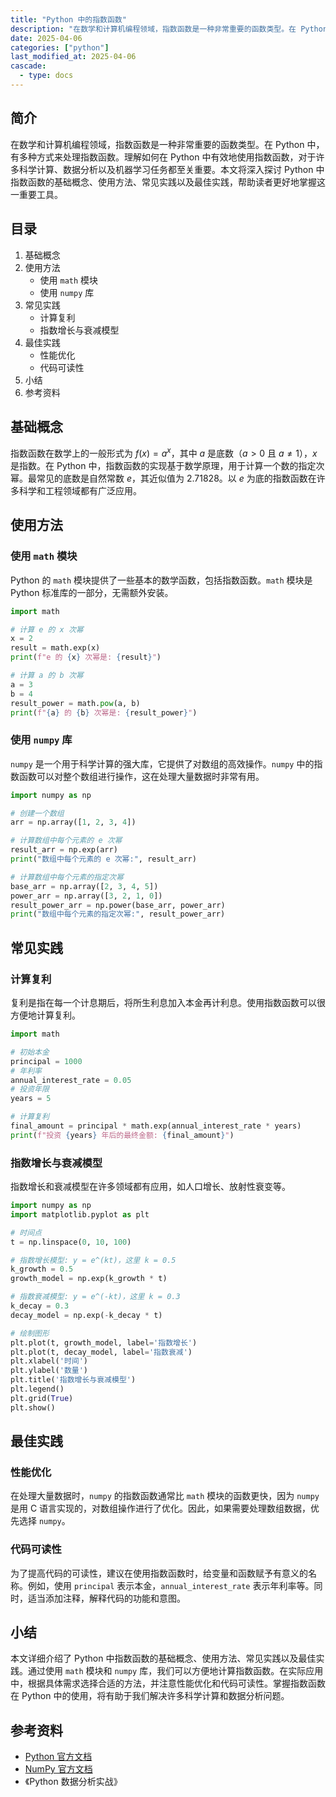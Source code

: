 ```yaml
---
title: "Python 中的指数函数"
description: "在数学和计算机编程领域，指数函数是一种非常重要的函数类型。在 Python 中，有多种方式来处理指数函数。理解如何在 Python 中有效地使用指数函数，对于许多科学计算、数据分析以及机器学习任务都至关重要。本文将深入探讨 Python 中指数函数的基础概念、使用方法、常见实践以及最佳实践，帮助读者更好地掌握这一重要工具。"
date: 2025-04-06
categories: ["python"]
last_modified_at: 2025-04-06
cascade:
  - type: docs
---
```



## 简介
在数学和计算机编程领域，指数函数是一种非常重要的函数类型。在 Python 中，有多种方式来处理指数函数。理解如何在 Python 中有效地使用指数函数，对于许多科学计算、数据分析以及机器学习任务都至关重要。本文将深入探讨 Python 中指数函数的基础概念、使用方法、常见实践以及最佳实践，帮助读者更好地掌握这一重要工具。

<!-- more -->
## 目录
1. 基础概念
2. 使用方法
    - 使用 `math` 模块
    - 使用 `numpy` 库
3. 常见实践
    - 计算复利
    - 指数增长与衰减模型
4. 最佳实践
    - 性能优化
    - 代码可读性
5. 小结
6. 参考资料

## 基础概念
指数函数在数学上的一般形式为 $f(x) = a^x$，其中 $a$ 是底数（$a > 0$ 且 $a \neq 1$），$x$ 是指数。在 Python 中，指数函数的实现基于数学原理，用于计算一个数的指定次幂。最常见的底数是自然常数 $e$，其近似值为 2.71828。以 $e$ 为底的指数函数在许多科学和工程领域都有广泛应用。

## 使用方法
### 使用 `math` 模块
Python 的 `math` 模块提供了一些基本的数学函数，包括指数函数。`math` 模块是 Python 标准库的一部分，无需额外安装。

```python
import math

# 计算 e 的 x 次幂
x = 2
result = math.exp(x)
print(f"e 的 {x} 次幂是: {result}")

# 计算 a 的 b 次幂
a = 3
b = 4
result_power = math.pow(a, b)
print(f"{a} 的 {b} 次幂是: {result_power}")
```

### 使用 `numpy` 库
`numpy` 是一个用于科学计算的强大库，它提供了对数组的高效操作。`numpy` 中的指数函数可以对整个数组进行操作，这在处理大量数据时非常有用。

```python
import numpy as np

# 创建一个数组
arr = np.array([1, 2, 3, 4])

# 计算数组中每个元素的 e 次幂
result_arr = np.exp(arr)
print("数组中每个元素的 e 次幂:", result_arr)

# 计算数组中每个元素的指定次幂
base_arr = np.array([2, 3, 4, 5])
power_arr = np.array([3, 2, 1, 0])
result_power_arr = np.power(base_arr, power_arr)
print("数组中每个元素的指定次幂:", result_power_arr)
```

## 常见实践
### 计算复利
复利是指在每一个计息期后，将所生利息加入本金再计利息。使用指数函数可以很方便地计算复利。

```python
import math

# 初始本金
principal = 1000
# 年利率
annual_interest_rate = 0.05
# 投资年限
years = 5

# 计算复利
final_amount = principal * math.exp(annual_interest_rate * years)
print(f"投资 {years} 年后的最终金额: {final_amount}")
```

### 指数增长与衰减模型
指数增长和衰减模型在许多领域都有应用，如人口增长、放射性衰变等。

```python
import numpy as np
import matplotlib.pyplot as plt

# 时间点
t = np.linspace(0, 10, 100)

# 指数增长模型: y = e^(kt)，这里 k = 0.5
k_growth = 0.5
growth_model = np.exp(k_growth * t)

# 指数衰减模型: y = e^(-kt)，这里 k = 0.3
k_decay = 0.3
decay_model = np.exp(-k_decay * t)

# 绘制图形
plt.plot(t, growth_model, label='指数增长')
plt.plot(t, decay_model, label='指数衰减')
plt.xlabel('时间')
plt.ylabel('数量')
plt.title('指数增长与衰减模型')
plt.legend()
plt.grid(True)
plt.show()
```

## 最佳实践
### 性能优化
在处理大量数据时，`numpy` 的指数函数通常比 `math` 模块的函数更快，因为 `numpy` 是用 C 语言实现的，对数组操作进行了优化。因此，如果需要处理数组数据，优先选择 `numpy`。

### 代码可读性
为了提高代码的可读性，建议在使用指数函数时，给变量和函数赋予有意义的名称。例如，使用 `principal` 表示本金，`annual_interest_rate` 表示年利率等。同时，适当添加注释，解释代码的功能和意图。

## 小结
本文详细介绍了 Python 中指数函数的基础概念、使用方法、常见实践以及最佳实践。通过使用 `math` 模块和 `numpy` 库，我们可以方便地计算指数函数。在实际应用中，根据具体需求选择合适的方法，并注意性能优化和代码可读性。掌握指数函数在 Python 中的使用，将有助于我们解决许多科学计算和数据分析问题。

## 参考资料
- [Python 官方文档](https://docs.python.org/3/)
- [NumPy 官方文档](https://numpy.org/doc/)
- 《Python 数据分析实战》
